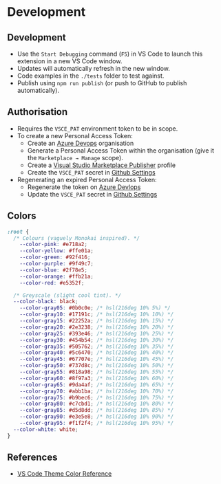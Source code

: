 # Development

## Development

- Use the `Start Debugging` command (`F5`) in VS Code to launch this extension in a new VS Code window.
- Updates will automatically refresh in the new window.
- Code examples in the `./tests` folder to test against.
- Publish using `npm run publish` (or push to GitHub to publish automatically).

## Authorisation

- Requires the `VSCE_PAT` environment token to be in scope.
- To create a new Personal Access Token:
  - Create an [Azure Devops](https://learn.microsoft.com/azure/devops/organizations/accounts/create-organization) organisation
  - Generate a Personal Access Token within the organisation (give it the `Marketplace → Manage` scope).
  - Create a [Visual Studio Marketplace Publisher](https://marketplace.visualstudio.com/manage) profile
  - Create the `VSCE_PAT` secret in [Github Settings](https://github.com/dhoulb/koipop/settings/secrets/actions)
- Regenerating an expired Personal Access Token:
  - Regenerate the token on [Azure Devlops](https://dev.azure.com/dhoulb/_usersSettings/tokens)
  - Update the `VSCE_PAT` secret in [Github Settings](https://github.com/dhoulb/koipop/settings/secrets/actions)

## Colors

```colors.css
:root {
  /* Colours (vaguely Monokai inspired). */
	--color-pink: #e718a2;
	--color-yellow: #ffe01a;
	--color-green: #92f416;
	--color-purple: #9f49c7;
	--color-blue: #2f78e5;
	--color-orange: #ffb21a;
	--color-red: #e5352f;

  /* Greyscale (slight cool tint). */
  --color-black: black;
	--color-gray05: #0b0c0e; /* hsl(216deg 10% 5%) */
	--color-gray10: #17191c; /* hsl(216deg 10% 10%) */
	--color-gray15: #22252a; /* hsl(216deg 10% 15%) */
	--color-gray20: #2e3238; /* hsl(216deg 10% 20%) */
	--color-gray25: #393e46; /* hsl(216deg 10% 25%) */
	--color-gray30: #454b54; /* hsl(216deg 10% 30%) */
	--color-gray35: #505762; /* hsl(216deg 10% 35%) */
	--color-gray40: #5c6470; /* hsl(216deg 10% 40%) */
	--color-gray45: #67707e; /* hsl(216deg 10% 45%) */
	--color-gray50: #737d8c; /* hsl(216deg 10% 50%) */
	--color-gray55: #818a98; /* hsl(216deg 10% 55%) */
	--color-gray60: #8f97a3; /* hsl(216deg 10% 60%) */
	--color-gray65: #9da4af; /* hsl(216deg 10% 65%) */
	--color-gray70: #abb1ba; /* hsl(216deg 10% 70%) */
	--color-gray75: #b9bec6; /* hsl(216deg 10% 75%) */
	--color-gray80: #c7cbd1; /* hsl(216deg 10% 80%) */
	--color-gray85: #d5d8dd; /* hsl(216deg 10% 85%) */
	--color-gray90: #e3e5e8; /* hsl(216deg 10% 90%) */
	--color-gray95: #f1f2f4; /* hsl(216deg 10% 95%) */
  --color-white: white;
}
```

## References

- [VS Code Theme Color Reference](https://code.visualstudio.com/api/references/theme-color#editor-colors)
